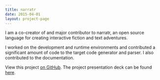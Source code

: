 ```yaml
---
title: narratr
date: 2015-04-01
layout: project-page
---
```


I am a co-creator of and major contributor to narratr, an open source language for creating interactive fiction and text adventures.

I worked on the development and runtime environments and contributed a significant amount of code to the target code generator and parser. I also contributed to the documentation.

View this project [on GitHub](https://github.com/cswatt/narratr). The project presentation deck can be found [here](http://www.cs.columbia.edu/~aho/cs4115/Lectures/15-05-11_narratr.pdf).